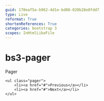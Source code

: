 ```yaml
---
guid: 170eaf5a-b962-4d1e-bd08-020b28e8fdd7
type: Live
reformat: True
shortenReferences: True
categories: bootstrap 3
scopes: InHtmlLikeFile
---
```


# bs3-pager

Pager

```
<ul class="pager">
    <li><a href="#">Previous</a></li>
    <li><a href="#">Next</a></li>
</ul>
```
